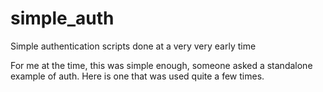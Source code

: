 simple_auth
===========

Simple authentication scripts done at a very very early time

For me at the time, this was simple enough, someone asked a standalone example of auth.
Here is one that was used quite a few times.

